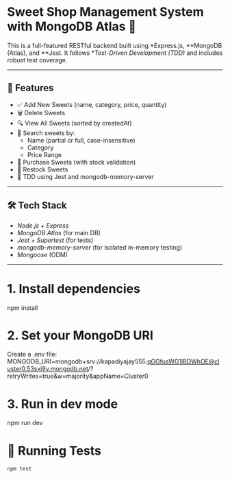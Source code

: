 # Sweet Shop Management System with MongoDB Atlas 🍬

This is a full-featured RESTful backend built using *Express.js, **MongoDB (Atlas), and **Jest. It follows **Test-Driven Development (TDD)* and includes robust test coverage.

---

## 🚀 Features

- ✅ Add New Sweets (name, category, price, quantity)
- 🗑 Delete Sweets
- 🔍 View All Sweets (sorted by createdAt)
- 🔎 Search sweets by:
  - Name (partial or full, case-insensitive)
  - Category
  - Price Range
- 🛒 Purchase Sweets (with stock validation)
- 🔁 Restock Sweets
- 🧪 TDD using Jest and mongodb-memory-server

---

## 🛠 Tech Stack

- *Node.js + Express*
- *MongoDB Atlas* (for main DB)
- *Jest + Supertest* (for tests)
- *mongodb-memory-server* (for isolated in-memory testing)
- *Mongoose* (ODM)

---

# 1. Install dependencies
npm install

# 2. Set your MongoDB URI
Create a .env file:
MONGODB_URI=mongodb+srv://kapadiyajay555:qGGfusWG1lBDWhOE@cluster0.53sxj9y.mongodb.net/?retryWrites=true&w=majority&appName=Cluster0

# 3. Run in dev mode
npm run dev


# 🧪 Running Tests

```bash
npm test